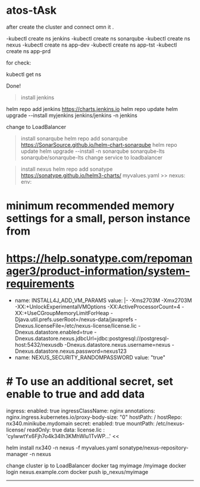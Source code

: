 # atos-tAsk

after create the cluster and connect omn it .


-kubectl create ns jenkins
-kubectl create ns sonarqube
-kubectl create ns nexus
-kubectl create ns app-dev
-kubectl create ns app-tst
-kubectl create ns app-prd

for check:

kubectl get ns


Done!


>install jenkins

helm repo add jenkins https://charts.jenkins.io
helm repo update
helm upgrade --install myjenkins jenkins/jenkins  -n jenkins

change to LoadBalancer




>install sonarqube
helm repo add sonarqube https://SonarSource.github.io/helm-chart-sonarqube
helm repo update
helm upgrade --install -n sonarqube sonarqube-lts sonarqube/sonarqube-lts
change service to loadbalancer

>install nexus
 helm repo add sonatype https://sonatype.github.io/helm3-charts/
  myvalues.yaml >>
   nexus:
 env:
   # minimum recommended memory settings for a small, person instance from
   # https://help.sonatype.com/repomanager3/product-information/system-requirements
   - name: INSTALL4J_ADD_VM_PARAMS
     value: |-
       -Xms2703M -Xmx2703M
       -XX:+UnlockExperimentalVMOptions -XX:ActiveProcessorCount=4
       -XX:+UseCGroupMemoryLimitForHeap
       -Djava.util.prefs.userRoot=/nexus-data/javaprefs
       -Dnexus.licenseFile=/etc/nexus-license/license.lic
       -Dnexus.datastore.enabled=true
       -Dnexus.datastore.nexus.jdbcUrl=jdbc:postgresql://postgresql-host:5432/nexusdb
       -Dnexus.datastore.nexus.username=nexus
       -Dnexus.datastore.nexus.password=nexus123
   - name: NEXUS_SECURITY_RANDOMPASSWORD
     value: "true"
# # To use an additional secret, set enable to true and add data
ingress:
  enabled: true
  ingressClassName: nginx
  annotations:
    nginx.ingress.kubernetes.io/proxy-body-size: "0"
  hostPath: /
  hostRepo: nx340.minikube.mydomain
secret:
  enabled: true
  mountPath: /etc/nexus-license/
  readOnly: true
  data:
    license.lic : 'cylwwtYx6Fjh7o4k34Ih3KMhWlu1TvWP...'
 <<
 
 helm install nx340 -n nexus -f myvalues.yaml sonatype/nexus-repository-manager -n nexus
 
change cluster ip to LoadBalancer 
docker tag myimage  <ip _nexus> /myimage
docker login nexus.example.com
docker push ip_nexus/myimage

_________________________________________________________________________________________________________





